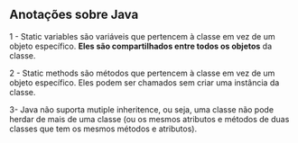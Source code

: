 ## Anotações sobre Java

1 - Static variables são variáveis que pertencem à classe em vez de um objeto específico. **Eles são compartilhados entre todos os objetos** da classe.

2 - Static methods são métodos que pertencem à classe em vez de um objeto específico. Eles podem ser chamados sem criar uma instância da classe.

3- Java não suporta mutiple inheritence, ou seja, uma classe não pode herdar de mais de uma classe (ou os mesmos atributos e métodos de duas classes que tem os mesmos métodos e atributos).

